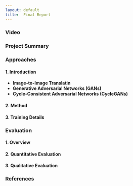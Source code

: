 ```yaml
---
layout: default
title:  Final Report
---
```


### Video

### Project Summary

### Approaches
#### 1. Introduction
- **Image-to-Image Translatin** 
- **Generative Adversarial Networks (GANs)**
- **Cycle-Consistent Adversarial Networks (CycleGANs)**

#### 2. Method

#### 3. Training Details

### Evaluation
#### 1. Overview

#### 2. Quantitative Evaluation

#### 3. Qualitative Evaluation

### References
